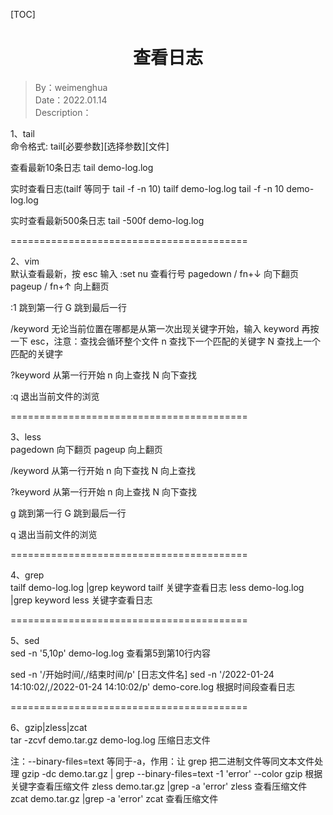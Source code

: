 [TOC]

<h1 align="center">查看日志</h1>

> By：weimenghua  
> Date：2022.01.14  
> Description：  



1、tail  
命令格式: tail[必要参数][选择参数][文件]

查看最新10条日志
tail demo-log.log

实时查看日志(tailf 等同于 tail -f -n 10)
tailf demo-log.log
tail -f -n 10 demo-log.log

实时查看最新500条日志
tail -500f demo-log.log

=========================================

2、vim  
默认查看最新，按 esc 输入 :set nu 查看行号
pagedown / fn+↓  向下翻页
pageup / fn+↑    向上翻页

:1 跳到第一行
G 跳到最后一行

/keyword 无论当前位置在哪都是从第一次出现关键字开始，输入 keyword 再按一下 esc，注意：查找会循环整个文件
n 查找下一个匹配的关键字
N 查找上一个匹配的关键字

?keyword 从第一行开始
n 向上查找
N 向下查找

:q 退出当前文件的浏览

=========================================

3、less  
pagedown 向下翻页
pageup   向上翻页

/keyword 从第一行开始
n 向下查找
N 向上查找

?keyword 从第一行开始
n 向上查找
N 向下查找

g 跳到第一行
G 跳到最后一行

q 退出当前文件的浏览

=========================================

4、grep  
tailf demo-log.log |grep keyword  tailf 关键字查看日志
less demo-log.log |grep keyword   less 关键字查看日志

=========================================

5、sed  
sed -n '5,10p' demo-log.log  查看第5到第10行内容

sed -n '/开始时间/,/结束时间/p' [日志文件名]
sed -n '/2022-01-24 14:10:02/,/2022-01-24 14:10:02/p' demo-core.log  根据时间段查看日志

=========================================

6、gzip|zless|zcat  
tar -zcvf demo.tar.gz demo-log.log   压缩日志文件

注：--binary-files=text 等同于-a，作用：让 grep 把二进制文件等同文本文件处理
gzip -dc  demo.tar.gz | grep --binary-files=text -1 'error' --color  gzip 根据关键字查看压缩文件
zless demo.tar.gz |grep -a 'error'  zless 查看压缩文件
zcat demo.tar.gz |grep -a 'error'   zcat 查看压缩文件